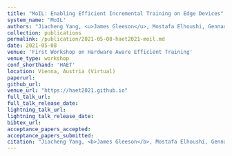 ```yaml
---
title: "MoIL: Enabling Efficient Incremental Training on Edge Devices"
system_name: 'MoIL'
authors: "Jiacheng Yang, <u>James Gleeson</u>, Mostafa Elhoushi, Gennady Pekhimenko"
collection: publications
permalink: /publication/2021-05-08-haet2021-moil.md
date: 2021-05-08
venue: 'First Workshop on Hardware Aware Efficient Training'
venue_type: workshop
conf_shorthand: 'HAET'
location: Vienna, Austria (Virtual)
paperurl: 
github_url: 
venue_url: "https://haet2021.github.io"
full_talk_url: 
full_talk_release_date: 
lightning_talk_url: 
lightning_talk_release_date: 
bibtex_url: 
acceptance_papers_accepted: 
acceptance_papers_submitted: 
citation: "Jiacheng Yang, <b>James Gleeson</b>, Mostafa Elhoushi, Gennady Pekhimenko. 2021. &quot;MoIL: Enabling Efficient Incremental Training on Edge Devices,&quot; <i>First Workshop on Hardware Aware Efficient Training (HAET)</i>, Vienna, Austria 2021."
---
```

